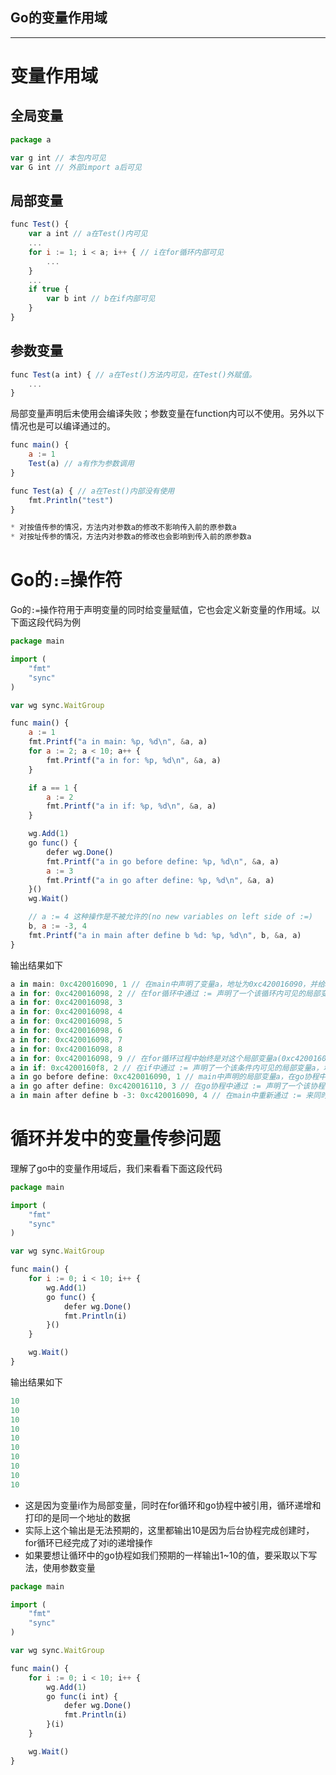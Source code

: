 Go的变量作用域
---

---

# 变量作用域

## 全局变量

```javascript
package a

var g int // 本包内可见
var G int // 外部import a后可见
```

## 局部变量

```javascript
func Test() {
	var a int // a在Test()内可见
	...
	for i := 1; i < a; i++ { // i在for循环内部可见
		...
	}
	...
	if true {
		var b int // b在if内部可见
	}
}
```

## 参数变量

```javascript
func Test(a int) { // a在Test()方法内可见，在Test()外赋值。
	...
}
```

局部变量声明后未使用会编译失败；参数变量在function内可以不使用。另外以下情况也是可以编译通过的。

```javascript
func main() {
	a := 1
	Test(a) // a有作为参数调用
}

func Test(a) { // a在Test()内部没有使用
	fmt.Println("test")
}

* 对按值传参的情况，方法内对参数a的修改不影响传入前的原参数a
* 对按址传参的情况，方法内对参数a的修改也会影响到传入前的原参数a
```

# Go的`:=`操作符

Go的`:=`操作符用于声明变量的同时给变量赋值，它也会定义新变量的作用域。以下面这段代码为例

```javascript
package main

import (
	"fmt"
	"sync"
)

var wg sync.WaitGroup

func main() {
	a := 1
	fmt.Printf("a in main: %p, %d\n", &a, a)
	for a := 2; a < 10; a++ {
		fmt.Printf("a in for: %p, %d\n", &a, a)
	}

	if a == 1 {
		a := 2
		fmt.Printf("a in if: %p, %d\n", &a, a)
	}

	wg.Add(1)
	go func() {
		defer wg.Done()
		fmt.Printf("a in go before define: %p, %d\n", &a, a)
		a := 3
		fmt.Printf("a in go after define: %p, %d\n", &a, a)
	}()
	wg.Wait()

	// a := 4 这种操作是不被允许的(no new variables on left side of :=)
	b, a := -3, 4
	fmt.Printf("a in main after define b %d: %p, %d\n", b, &a, a)
}
```

输出结果如下

```javascript
a in main: 0xc420016090, 1 // 在main中声明了变量a，地址为0xc420016090，并给a赋值为1
a in for: 0xc420016098, 2 // 在for循环中通过 := 声明了一个该循环内可见的局部变量a，地址为0xc420016098，并给a赋值为2
a in for: 0xc420016098, 3
a in for: 0xc420016098, 4
a in for: 0xc420016098, 5
a in for: 0xc420016098, 6
a in for: 0xc420016098, 7
a in for: 0xc420016098, 8
a in for: 0xc420016098, 9 // 在for循环过程中始终是对这个局部变量a(0xc420016098)的地址做操作，对main中之前声明的a没有影响
a in if: 0xc4200160f8, 2 // 在if中通过 := 声明了一个该条件内可见的局部变量a，地址为0xc4200160f8，并给a赋值为2；对main中的a没有影响
a in go before define: 0xc420016090, 1 // main中声明的局部变量a，在go协程中同样可见
a in go after define: 0xc420016110, 3 // 在go协程中通过 := 声明了一个该协程内可见的局部变量a，地址为00xc42001611，并给a赋值为3，对main中的a没有影响
a in main after define b -3: 0xc420016090, 4 // 在main中重新通过 := 来同时声明a, b；b被声明为一个新的变量并赋值，a仍然是原来main中的变量a(0xc420016090)，不会被重新声明，只会被赋值
```

# 循环并发中的变量传参问题

理解了go中的变量作用域后，我们来看看下面这段代码

```javascript
package main

import (
	"fmt"
	"sync"
)

var wg sync.WaitGroup

func main() {
	for i := 0; i < 10; i++ {
		wg.Add(1)
		go func() {
			defer wg.Done()
			fmt.Println(i)
		}()
	}

	wg.Wait()
}
```

输出结果如下

```javascript
10
10
10
10
10
10
10
10
10
10
```

* 这是因为变量i作为局部变量，同时在for循环和go协程中被引用，循环递增和打印的是同一个地址的数据
* 实际上这个输出是无法预期的，这里都输出10是因为后台协程完成创建时，for循环已经完成了对i的递增操作
* 如果要想让循环中的go协程如我们预期的一样输出1~10的值，要采取以下写法，使用参数变量

```javascript
package main

import (
	"fmt"
	"sync"
)

var wg sync.WaitGroup

func main() {
	for i := 0; i < 10; i++ {
		wg.Add(1)
		go func(i int) {
			defer wg.Done()
			fmt.Println(i)
		}(i)
	}

	wg.Wait()
}
```

